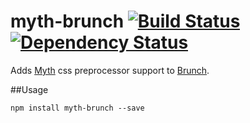 # myth-brunch [![Build Status](https://travis-ci.org/aheuermann/myth-brunch.png?branch=master)](https://travis-ci.org/aheuermann/myth-brunch) [![Dependency Status](https://david-dm.org/aheuermann/myth-brunch.png)](https://david-dm.org/aheuermann/myth-brunch)
Adds [Myth](http://myth.io/) css preprocessor support to
[Brunch](http://brunch.io).

##Usage

`npm install myth-brunch --save`